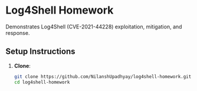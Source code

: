 # Log4Shell Homework

Demonstrates Log4Shell (CVE-2021-44228) exploitation, mitigation, and response.

## Setup Instructions

1. **Clone**:
   ```bash
   git clone https://github.com/NilanshUpadhyay/log4shell-homework.git
   cd log4shell-homework